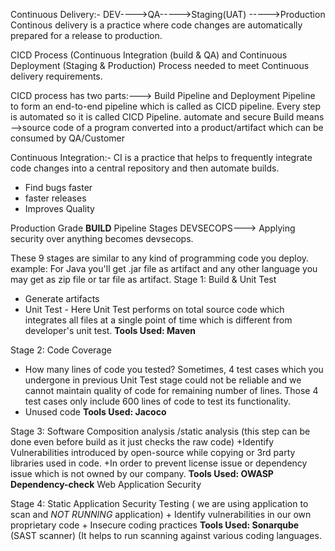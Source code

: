 Continuous Delivery:-
DEV---->QA----->Staging(UAT) ----->Production
Continous delivery is a practice where code changes are automatically prepared for a release to production.

CICD Process (Continuous Integration (build & QA) and Continuous Deployment (Staging & Production) Process needed to meet Continuous delivery requirements.

CICD process has two parts:---> Build Pipeline and Deployment Pipeline to form an end-to-end pipeline which is called as CICD pipeline. Every step is automated so it is called CICD Pipeline.
automate and secure 
Build means -->source code of a program converted into a product/artifact which can be consumed by QA/Customer

Continuous Integration:-
CI is a practice that helps to frequently integrate code changes into a central repository and then automate builds.
+ Find bugs faster
+ faster releases
+ Improves Quality

Production Grade **BUILD** Pipeline Stages
DEVSECOPS---> Applying security over anything becomes devsecops.

These 9 stages are similar to any kind of programming code you deploy. example: For Java you'll get .jar file as artifact and any other language you may get as zip file or tar file as artifact.
Stage 1: Build & Unit Test
  + Generate artifacts
  + Unit Test - Here Unit Test performs on total source code which integrates all files at a single point of time which is different from developer's unit test.
    **Tools Used: Maven**

Stage 2: Code Coverage
  + How many lines of code you tested?
    Sometimes, 4 test cases which you undergone in previous Unit Test stage could not be reliable and we cannot maintain quality of code for remaining number of lines. Those 4 test cases only include 600 lines of code to test its functionality.
  + Unused code
    **Tools Used: Jacoco**

Stage 3: Software Composition analysis /static analysis (this step can be done even before build as it just checks the raw code)
    +Identify Vulnerabilities introduced by open-source while copying or 3rd party libraries used in code.
    +In order to prevent license issue or dependency issue which is not owned by our company.
    **Tools Used: OWASP Dependency-check**
    Web Application Security

Stage 4: Static Application Security Testing ( we are using application to scan and *NOT RUNNING* application)
    + Identify vulnerabilities in our own proprietary code
    + Insecure coding practices
    **Tools Used: Sonarqube** (SAST scanner) (It helps to run scanning against various coding languages.







    
